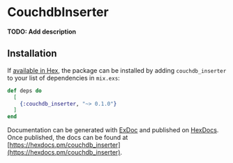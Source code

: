 # CouchdbInserter

**TODO: Add description**

## Installation

If [available in Hex](https://hex.pm/docs/publish), the package can be installed
by adding `couchdb_inserter` to your list of dependencies in `mix.exs`:

```elixir
def deps do
  [
    {:couchdb_inserter, "~> 0.1.0"}
  ]
end
```

Documentation can be generated with [ExDoc](https://github.com/elixir-lang/ex_doc)
and published on [HexDocs](https://hexdocs.pm). Once published, the docs can
be found at [https://hexdocs.pm/couchdb_inserter](https://hexdocs.pm/couchdb_inserter).

